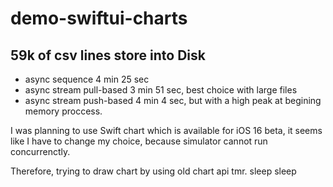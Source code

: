# demo-swiftui-charts


## 59k of csv lines store into Disk

- async sequence 4 min 25 sec
- async stream pull-based 3 min 51 sec, best choice with large files
- async stream push-based 4 min 4 sec, but with a high peak at begining memory proccess.

I was planning to use Swift chart which is available for iOS 16 beta, it seems like I have to change my choice, because simulator cannot run concurrenctly.

Therefore, trying to draw chart by using old chart api tmr. sleep sleep
